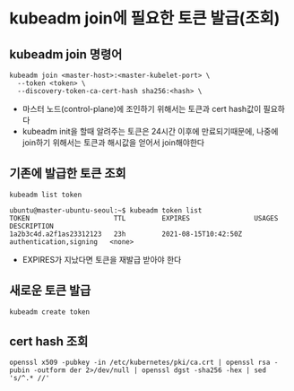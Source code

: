 # kubeadm join에 필요한 토큰 발급(조회)

## kubeadm join 명령어
```
kubeadm join <master-host>:<master-kubelet-port> \
  --token <token> \
  --discovery-token-ca-cert-hash sha256:<hash> \
```
- 마스터 노드(control-plane)에 조인하기 위해서는 토큰과 cert hash값이 필요하다
- kubeadm init을 할때 알려주는 토큰은 24시간 이후에 만료되기때문에, 나중에 join하기 위해서는 토큰과 해시값을 얻어서 join해야한다

## 기존에 발급한 토큰 조회
```
kubeadm list token
```
```
ubuntu@master-ubuntu-seoul:~$ kubeadm token list
TOKEN                     TTL         EXPIRES                USAGES                   DESCRIPTION 
1a2b3c4d.a2f1as23312123   23h         2021-08-15T10:42:50Z   authentication,signing   <none>                                                     
```
- EXPIRES가 지났다면 토큰을 재발급 받아야 한다

## 새로운 토큰 발급
```
kubeadm create token
```

## cert hash 조회
```
openssl x509 -pubkey -in /etc/kubernetes/pki/ca.crt | openssl rsa -pubin -outform der 2>/dev/null | openssl dgst -sha256 -hex | sed 's/^.* //'
```